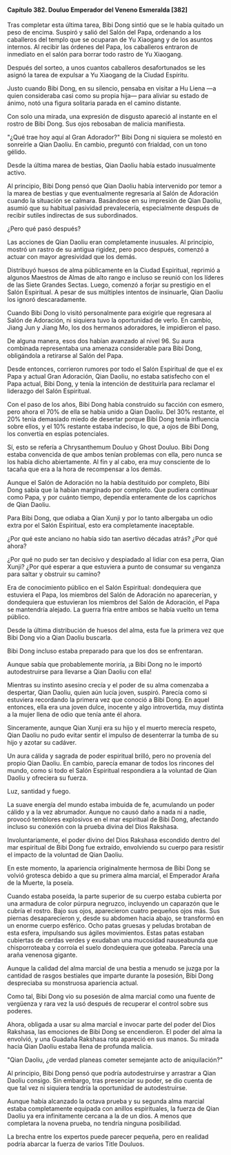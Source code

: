 
#### Capítulo 382. Douluo Emperador del Veneno Esmeralda [382]


Tras completar esta última tarea, Bibi Dong sintió que se le había quitado un peso de encima. Suspiró y salió del Salón del Papa, ordenando a los caballeros del templo que se ocuparan de Yu Xiaogang y de los asuntos internos. Al recibir las órdenes del Papa, los caballeros entraron de inmediato en el salón para borrar todo rastro de Yu Xiaogang.

Después del sorteo, a unos cuantos caballeros desafortunados se les asignó la tarea de expulsar a Yu Xiaogang de la Ciudad Espíritu.

Justo cuando Bibi Dong, en su silencio, pensaba en visitar a Hu Liena —a quien consideraba casi como su propia hija— para aliviar su estado de ánimo, notó una figura solitaria parada en el camino distante.

Con solo una mirada, una expresión de disgusto apareció al instante en el rostro de Bibi Dong. Sus ojos rebosaban de malicia manifiesta.

"¿Qué trae hoy aquí al Gran Adorador?" Bibi Dong ni siquiera se molestó en sonreírle a Qian Daoliu. En cambio, preguntó con frialdad, con un tono gélido.

Desde la última marea de bestias, Qian Daoliu había estado inusualmente activo.

Al principio, Bibi Dong pensó que Qian Daoliu había intervenido por temor a la marea de bestias y que eventualmente regresaría al Salón de Adoración cuando la situación se calmara. Basándose en su impresión de Qian Daoliu, asumió que su habitual pasividad prevalecería, especialmente después de recibir sutiles indirectas de sus subordinados.

¿Pero qué pasó después?

Las acciones de Qian Daoliu eran completamente inusuales. Al principio, mostró un rastro de su antigua rigidez, pero poco después, comenzó a actuar con mayor agresividad que los demás.

Distribuyó huesos de alma públicamente en la Ciudad Espiritual, reprimió a algunos Maestros de Almas de alto rango e incluso se reunió con los líderes de las Siete Grandes Sectas. Luego, comenzó a forjar su prestigio en el Salón Espiritual. A pesar de sus múltiples intentos de insinuarle, Qian Daoliu los ignoró descaradamente.

Cuando Bibi Dong lo visitó personalmente para exigirle que regresara al Salón de Adoración, ni siquiera tuvo la oportunidad de verlo. En cambio, Jiang Jun y Jiang Mo, los dos hermanos adoradores, le impidieron el paso.

De alguna manera, esos dos habían avanzado al nivel 96. Su aura combinada representaba una amenaza considerable para Bibi Dong, obligándola a retirarse al Salón del Papa.

Desde entonces, corrieron rumores por todo el Salón Espiritual de que el ex Papa y actual Gran Adoración, Qian Daoliu, no estaba satisfecho con el Papa actual, Bibi Dong, y tenía la intención de destituirla para reclamar el liderazgo del Salón Espiritual.

Con el paso de los años, Bibi Dong había construido su facción con esmero, pero ahora el 70% de ella se había unido a Qian Daoliu. Del 30% restante, el 20% tenía demasiado miedo de desertar porque Bibi Dong tenía influencia sobre ellos, y el 10% restante estaba indeciso, lo que, a ojos de Bibi Dong, los convertía en espías potenciales.

Sí, esto se refería a Chrysanthemum Douluo y Ghost Douluo. Bibi Dong estaba convencida de que ambos tenían problemas con ella, pero nunca se los había dicho abiertamente. Al fin y al cabo, era muy consciente de lo tacaña que era a la hora de recompensar a los demás.

Aunque el Salón de Adoración no la había destituido por completo, Bibi Dong sabía que la habían marginado por completo. Que pudiera continuar como Papa, y por cuánto tiempo, dependía enteramente de los caprichos de Qian Daoliu.

Para Bibi Dong, que odiaba a Qian Xunji y por lo tanto albergaba un odio extra por el Salón Espiritual, esto era completamente inaceptable.

¿Por qué este anciano no había sido tan asertivo décadas atrás? ¿Por qué ahora?

¿Por qué no pudo ser tan decisivo y despiadado al lidiar con esa perra, Qian Xunji? ¿Por qué esperar a que estuviera a punto de consumar su venganza para saltar y obstruir su camino?

Era de conocimiento público en el Salón Espiritual: dondequiera que estuviera el Papa, los miembros del Salón de Adoración no aparecerían, y dondequiera que estuvieran los miembros del Salón de Adoración, el Papa se mantendría alejado. La guerra fría entre ambos se había vuelto un tema público.

Desde la última distribución de huesos del alma, esta fue la primera vez que Bibi Dong vio a Qian Daoliu buscarla.

Bibi Dong incluso estaba preparado para que los dos se enfrentaran.

Aunque sabía que probablemente moriría, ¡a Bibi Dong no le importó autodestruirse para llevarse a Qian Daoliu con ella!

Mientras su instinto asesino crecía y el poder de su alma comenzaba a despertar, Qian Daoliu, quien aún lucía joven, suspiró. Parecía como si estuviera recordando la primera vez que conoció a Bibi Dong. En aquel entonces, ella era una joven dulce, inocente y algo introvertida, muy distinta a la mujer llena de odio que tenía ante él ahora.

Sinceramente, aunque Qian Xunji era su hijo y el muerto merecía respeto, Qian Daoliu no pudo evitar sentir el impulso de desenterrar la tumba de su hijo y azotar su cadáver.

Un aura cálida y sagrada de poder espiritual brilló, pero no provenía del propio Qian Daoliu. En cambio, parecía emanar de todos los rincones del mundo, como si todo el Salón Espiritual respondiera a la voluntad de Qian Daoliu y ofreciera su fuerza.

Luz, santidad y fuego.

La suave energía del mundo estaba imbuida de fe, acumulando un poder cálido y a la vez abrumador. Aunque no causó daño a nada ni a nadie, provocó temblores explosivos en el mar espiritual de Bibi Dong, afectando incluso su conexión con la prueba divina del Dios Rakshasa.

Involuntariamente, el poder divino del Dios Rakshasa escondido dentro del mar espiritual de Bibi Dong fue extraído, envolviendo su cuerpo para resistir el impacto de la voluntad de Qian Daoliu.

En este momento, la apariencia originalmente hermosa de Bibi Dong se volvió grotesca debido a que su primera alma marcial, el Emperador Araña de la Muerte, la poseía.

Cuando estaba poseída, la parte superior de su cuerpo estaba cubierta por una armadura de color púrpura negruzco, incluyendo un caparazón que le cubría el rostro. Bajo sus ojos, aparecieron cuatro pequeños ojos más. Sus piernas desaparecieron y, desde su abdomen hacia abajo, se transformó en un enorme cuerpo esférico. Ocho patas gruesas y peludas brotaban de esta esfera, impulsando sus ágiles movimientos. Estas patas estaban cubiertas de cerdas verdes y exudaban una mucosidad nauseabunda que chisporroteaba y corroía el suelo dondequiera que goteaba. Parecía una araña venenosa gigante.

Aunque la calidad del alma marcial de una bestia a menudo se juzga por la cantidad de rasgos bestiales que imparte durante la posesión, Bibi Dong despreciaba su monstruosa apariencia actual.

Como tal, Bibi Dong vio su posesión de alma marcial como una fuente de vergüenza y rara vez la usó después de recuperar el control sobre sus poderes.

Ahora, obligada a usar su alma marcial e invocar parte del poder del Dios Rakshasa, las emociones de Bibi Dong se encendieron. El poder del alma la envolvió, y una Guadaña Rakshasa rota apareció en sus manos. Su mirada hacia Qian Daoliu estaba llena de profunda malicia.

"Qian Daoliu, ¿de verdad planeas cometer semejante acto de aniquilación?"

Al principio, Bibi Dong pensó que podría autodestruirse y arrastrar a Qian Daoliu consigo. Sin embargo, tras presenciar su poder, se dio cuenta de que tal vez ni siquiera tendría la oportunidad de autodestruirse.

Aunque había alcanzado la octava prueba y su segunda alma marcial estaba completamente equipada con anillos espirituales, la fuerza de Qian Daoliu ya era infinitamente cercana a la de un dios. A menos que completara la novena prueba, no tendría ninguna posibilidad.

La brecha entre los expertos puede parecer pequeña, pero en realidad podría abarcar la fuerza de varios Title Douluos.